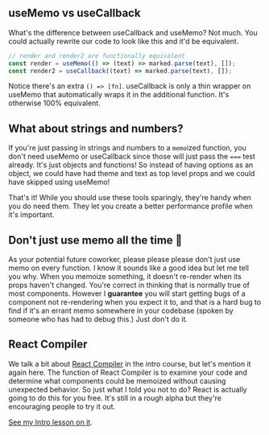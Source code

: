 ## useMemo vs useCallback

What's the difference between useCallback and useMemo? Not much. You could actually rewrite our code to look like this and it'd be equivalent.

```javascript
// render and render2 are functionally equivalent
const render = useMemo(() => (text) => marked.parse(text), []);
const render2 = useCallback((text) => marked.parse(text), []);
```

Notice there's an extra `() => [fn]`. useCallback is only a thin wrapper on useMemo that automatically wraps it in the additional function. It's otherwise 100% equivalent.

## What about strings and numbers?

If you're just passing in strings and numbers to a `memo`ized function, you don't need useMemo or useCallback since those will just pass the `===` test already. It's just objects and functions! So instead of having options as an object, we could have had theme and text as top level props and we could have skipped using useMemo!

That's it! While you should use these tools sparingly, they're handy when you do need them. They let you create a better performance profile when it's important.

## Don't just use memo all the time 🙏

As your potential future coworker, please please please don't just use memo on every function. I know it sounds like a good idea but let me tell you why. When you memoize something, it doesn't re-render when its props haven't changed. You're correct in thinking that is normally true of most components. However I **guarantee** you will start getting bugs of a component not re-rendering when you expect it to, and that is a hard bug to find if it's an errant memo somewhere in your codebase (spoken by someone who has had to debug this.) Just don't do it.

## React Compiler

We talk a bit about [React Compiler][compiler] in the intro course, but let's mention it again here. The function of React Compiler is to examine your code and determine what components could be memoized without causing unexpected behavior. So just what I told you not to do? React is actually going to do this for you free. It's still in a rough alpha but they're encouraging people to try it out.

[See my Intro lesson on it][intro].

[compiler]: https://react.dev/learn/react-compiler
[intro]: https://react-v9.holt.courses/lessons/whats-next/react-compiler
